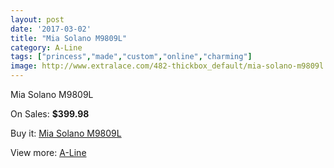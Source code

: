 ```yaml
---
layout: post
date: '2017-03-02'
title: "Mia Solano M9809L"
category: A-Line
tags: ["princess","made","custom","online","charming"]
image: http://www.extralace.com/482-thickbox_default/mia-solano-m9809l.jpg
---
```

Mia Solano M9809L

On Sales: **$399.98**
<a href="https://www.extralace.com/a-line/229-mia-solano-m9809l.html"><amp-img layout="responsive" width="600" height="600" src="//www.extralace.com/482-thickbox_default/mia-solano-m9809l.jpg" alt="Mia Solano M9809L 0" /></a>
<a href="https://www.extralace.com/a-line/229-mia-solano-m9809l.html"><amp-img layout="responsive" width="600" height="600" src="//www.extralace.com/484-thickbox_default/mia-solano-m9809l.jpg" alt="Mia Solano M9809L 1" /></a>
<a href="https://www.extralace.com/a-line/229-mia-solano-m9809l.html"><amp-img layout="responsive" width="600" height="600" src="//www.extralace.com/483-thickbox_default/mia-solano-m9809l.jpg" alt="Mia Solano M9809L 2" /></a>

Buy it: [Mia Solano M9809L](https://www.extralace.com/a-line/229-mia-solano-m9809l.html "Mia Solano M9809L")

View more: [A-Line](https://www.extralace.com/2-a-line "A-Line")